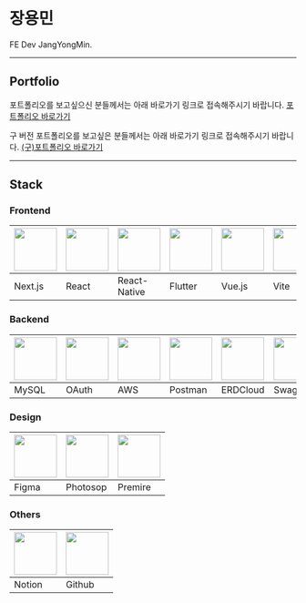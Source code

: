 # 장용민

FE Dev JangYongMin.

---

## Portfolio

포트폴리오를 보고싶으신 분들께서는 아래 바로가기 링크로 접속해주시기 바랍니다.
[포트폴리오 바로가기](https://poiuy4004.github.io/portfolio/)

구 버전 포트폴리오를 보고싶은 분들께서는 아래 바로가기 링크로 접속해주시기 바랍니다.
[(구)포트폴리오 바로가기](https://poiuy4004.github.io/)

---

## Stack

### Frontend
| <img src="https://seeklogo.com/images/N/next-js-logo-7929BCD36F-seeklogo.com.png" width=75px></img> | <img src="https://seeklogo.com/images/R/react-logo-7B3CE81517-seeklogo.com.png" width=75px></img> | <img src="https://seeklogo.com/images/R/react-native-logo-221C671C70-seeklogo.com.png" width=75px></img> | <img src="https://seeklogo.com/images/F/flutter-logo-5086DD11C5-seeklogo.com.png" width=75px></img> | <img src="https://seeklogo.com/images/V/vuejs-logo-17D586B587-seeklogo.com.png" width=75px></img> | <img src="https://upload.wikimedia.org/wikipedia/commons/f/f1/Vitejs-logo.svg" width=75px></img> |
| ------- | ----- | ------------ | ------- | ------ | ---- |
| Next.js | React | React-Native | Flutter | Vue.js | Vite |

### Backend
| <img src="https://seeklogo.com/images/M/mysql-logo-B047FB7790-seeklogo.com.png" width=75px></img> | <img src="https://seeklogo.com/images/O/oauth-logo-D9869ED13F-seeklogo.com.png" width=75px></img> | <img src="https://seeklogo.com/images/A/amazon-web-services-aws-logo-6C2E3DCD3E-seeklogo.com.png" width=75px></img> | <img src="https://seeklogo.com/images/P/postman-logo-0087CA0D15-seeklogo.com.png" width=75px></img> | <img src="https://img1.daumcdn.net/thumb/R1280x0/?scode=mtistory2&fname=https%3A%2F%2Fblog.kakaocdn.net%2Fdn%2FunW26%2FbtrPSZYKyc6%2FBCKH21EKO8ms93kUHFK7I0%2Fimg.png" width=75px></img> | <img src="https://cdn.svgporn.com/logos/swagger.svg" width=75px></img> |
| ----- | ----- | --- | ------- | -------- | ------- |
| MySQL | OAuth | AWS | Postman | ERDCloud | Swagger |

### Design
| <img src="" width=75px></img> | <img src="" width=75px></img> | <img src="" width=75px></img> |
| ----- | -------- | ------- |
| Figma | Photosop | Premire |

### Others
| <img src="" width=75px></img> | <img src="" width=75px></img> |
| ------ | ------ |
| Notion | Github |
